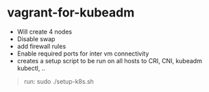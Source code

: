 # vagrant-for-kubeadm

- Will create 4 nodes
- Disable swap
- add firewall rules
- Enable required ports for inter vm connectivity
- creates a setup script to be run on all hosts to CRI, CNI, kubeadm kubectl, ..

 > run: sudo ./setup-k8s.sh
